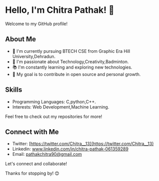 # Hello, I'm Chitra Pathak! 👋

Welcome to my GitHub profile!

## About Me

- 💼 I'm currently pursuing BTECH CSE from Graphic Era Hill University,Dehradun.
- 🌱 I'm passionate about Technology,Creativity,Badminton.
- 📚 I'm constantly learning and exploring new technologies.
- 🎯 My goal is to contribute in open source and personal growth.

## Skills

- Programming Languages: C,python,C++.
- Interests: Web Development,Machine Learning.

Feel free to check out my repositories for more!

## Connect with Me

- Twitter: [https://twitter.com/Chitra__13](https://twitter.com/Chitra__13)
- Linkedin: www.linkedin.com/in/chitra-pathak-061359289
- Email: pathakchitra90@gmail.com
 
Let's connect and collaborate!

Thanks for stopping by! 😊

<!---
githubchitra/githubchitra is a ✨ special ✨ repository because its `README.md` (this file) appears on your GitHub profile.
You can click the Preview link to take a look at your changes.
--->
